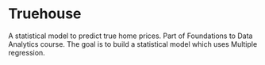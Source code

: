 # Truehouse
A statistical model to predict true home prices. Part of Foundations to Data Analytics course.
The goal is to build a statistical model which uses Multiple regression.
